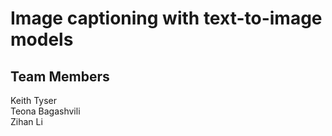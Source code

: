 # Image captioning with text-to-image models

## Team Members
Keith Tyser <br />
Teona Bagashvili <br />
Zihan Li
